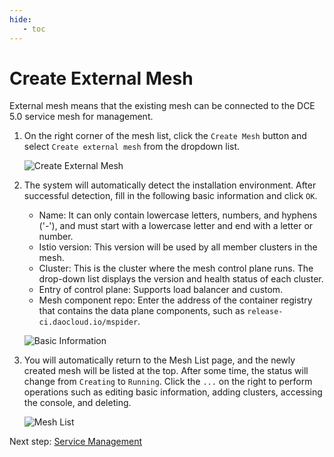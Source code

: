 ```yaml
---
hide:
   - toc
---
```


# Create External Mesh

External mesh means that the existing mesh can be connected to the DCE 5.0 service mesh for management.

1. On the right corner of the mesh list, click the `Create Mesh` button and select `Create external mesh` from the dropdown list.

    ![Create External Mesh](https://docs.daocloud.io/daocloud-docs-images/docs/en/docs/mspider/images/external01.png)

2. The system will automatically detect the installation environment. After successful detection, fill in the following basic information and click `OK`.

    - Name: It can only contain lowercase letters, numbers, and hyphens ('-'), and must start with a lowercase letter and end with a letter or number.
    - Istio version: This version will be used by all member clusters in the mesh.
    - Cluster: This is the cluster where the mesh control plane runs. The drop-down list displays the version and health status of each cluster.
    - Entry of control plane: Supports load balancer and custom.
    - Mesh component repo: Enter the address of the container registry that contains the data plane components, such as `release-ci.daocloud.io/mspider`.

    ![Basic Information](https://docs.daocloud.io/daocloud-docs-images/docs/en/docs/mspider/images/external02.png)

3. You will automatically return to the Mesh List page, and the newly created mesh will be listed at the top. After some time, the status will change from `Creating` to `Running`. Click the `...` on the right to perform operations such as editing basic information, adding clusters, accessing the console, and deleting.

    ![Mesh List](https://docs.daocloud.io/daocloud-docs-images/docs/en/docs/mspider/images/external03.png)

Next step: [Service Management](../service-list/README.md)